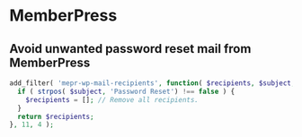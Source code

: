 # MemberPress

## Avoid unwanted password reset mail from MemberPress

```php
add_filter( 'mepr-wp-mail-recipients', function( $recipients, $subject, $message, $headers ) {
  if ( strpos( $subject, 'Password Reset') !== false ) {
    $recipients = []; // Remove all recipients.
  }
  return $recipients;
}, 11, 4 );
```

